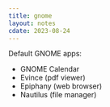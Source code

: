 ```yaml
---
title: gnome
layout: notes
cdate: 2023-08-24
---
```


Default GNOME apps:
- GNOME Calendar
- Evince (pdf viewer)
- Epiphany (web browser)
- Nautilus (file manager)
